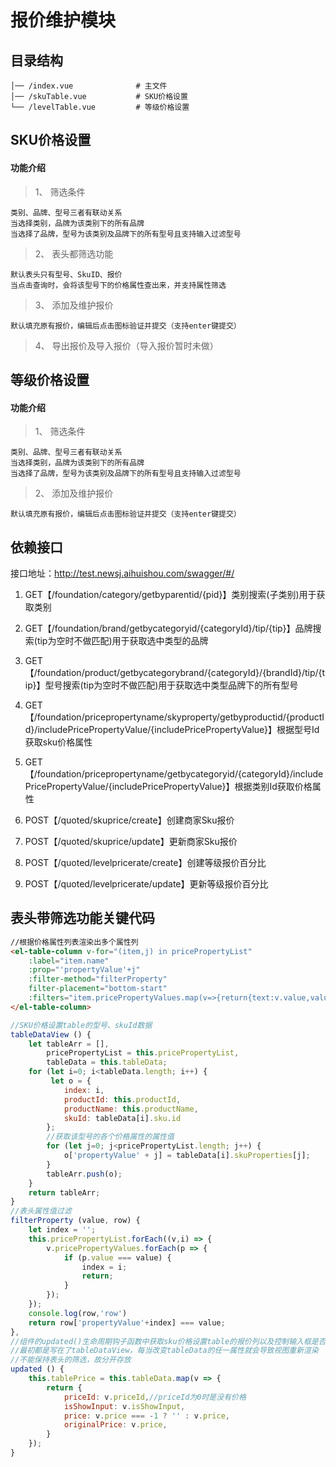 # 报价维护模块

## 目录结构

```
│── /index.vue           	# 主文件
│── /skuTable.vue         	# SKU价格设置
└── /levelTable.vue         # 等级价格设置
```

## SKU价格设置
#### 功能介绍
>1、 筛选条件

```
类别、品牌、型号三者有联动关系
当选择类别，品牌为该类别下的所有品牌
当选择了品牌，型号为该类别及品牌下的所有型号且支持输入过滤型号
```
>2、 表头都筛选功能

```
默认表头只有型号、SkuID、报价
当点击查询时，会将该型号下的价格属性查出来，并支持属性筛选
```

>3、 添加及维护报价

```
默认填充原有报价，编辑后点击图标验证并提交（支持enter键提交）
```

>4、 导出报价及导入报价（导入报价暂时未做）

## 等级价格设置
#### 功能介绍
>1、 筛选条件

```
类别、品牌、型号三者有联动关系
当选择类别，品牌为该类别下的所有品牌
当选择了品牌，型号为该类别及品牌下的所有型号且支持输入过滤型号
```

>2、 添加及维护报价

```
默认填充原有报价，编辑后点击图标验证并提交（支持enter键提交）
```

## 依赖接口
接口地址：http://test.newsj.aihuishou.com/swagger/#/

1. GET【/foundation/category/getbyparentid/{pid}】类别搜索(子类别)用于获取类别

2. GET【/foundation/brand/getbycategoryid/{categoryId}/tip/{tip}】品牌搜索(tip为空时不做匹配)用于获取选中类型的品牌

3. GET【/foundation/product/getbycategorybrand/{categoryId}/{brandId}/tip/{tip}】型号搜索(tip为空时不做匹配)用于获取选中类型品牌下的所有型号

4. GET【/foundation/pricepropertyname/skyproperty/getbyproductid/{productId}/includePricePropertyValue/{includePricePropertyValue}】根据型号Id获取sku价格属性

5. GET【/foundation/pricepropertyname/getbycategoryid/{categoryId}/includePricePropertyValue/{includePricePropertyValue}】根据类别Id获取价格属性

6. POST【/quoted/skuprice/create】创建商家Sku报价

7. POST【/quoted/skuprice/update】更新商家Sku报价

8. POST【/quoted/levelpricerate/create】创建等级报价百分比

9. POST【/quoted/levelpricerate/update】更新等级报价百分比

## 表头带筛选功能关键代码
```html
//根据价格属性列表渲染出多个属性列
<el-table-column v-for="(item,j) in pricePropertyList"
    :label="item.name" 
    :prop="'propertyValue'+j"
    :filter-method="filterProperty"
    filter-placement="bottom-start"
    :filters="item.pricePropertyValues.map(v=>{return{text:v.value,value:v.value}})">
</el-table-column>
```
```javascript
//SKU价格设置table的型号、skuId数据
tableDataView () {
    let tableArr = [],
        pricePropertyList = this.pricePropertyList,
        tableData = this.tableData;
    for (let i=0; i<tableData.length; i++) {
         let o = {
            index: i,
            productId: this.productId,
            productName: this.productName,
            skuId: tableData[i].sku.id
        };
        //获取该型号的各个价格属性的属性值
        for (let j=0; j<pricePropertyList.length; j++) {
            o['propertyValue' + j] = tableData[i].skuProperties[j];
        }
        tableArr.push(o);
    }
    return tableArr;
}
//表头属性值过滤
filterProperty (value, row) {
    let index = '';
    this.pricePropertyList.forEach((v,i) => {
        v.pricePropertyValues.forEach(p => {
            if (p.value === value) {
                index = i;
                return;
            }
        });
    });
    console.log(row,'row')
    return row['propertyValue'+index] === value;
},
//组件的updated()生命周期钩子函数中获取sku价格设置table的报价列以及控制输入框是否显示
//最初都是写在了tableDataView，每当改变tableData的任一属性就会导致视图重新渲染
//不能保持表头的筛选，故分开存放
updated () {
	this.tablePrice = this.tableData.map(v => {
	    return {
	        priceId: v.priceId,//priceId为0时是没有价格
	        isShowInput: v.isShowInput,
	        price: v.price === -1 ? '' : v.price,
	        originalPrice: v.price,
	    }
	});
}
```